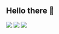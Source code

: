 ## Hello there 🤖

[![](https://img.shields.io/badge/LinkedIn%20-0a66c2.svg?logo=LinkedIn&logoColor=white)](https://www.linkedin.com/in/heinernunez/)
[![](https://img.shields.io/badge/GitHub%20-black.svg?logo=GitHub&logoColor=white)](https://github.com/heinunez)
[![](https://img.shields.io/badge/StackShare%20-0690FA.svg?logo=StackShare&logoColor=white)](https://stackshare.io/heinunez/my-stack)

